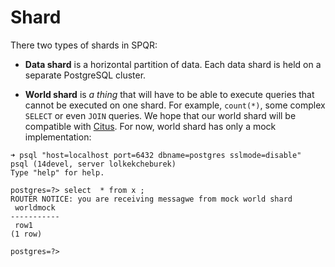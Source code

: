 # Shard

There two types of shards in SPQR:

- **Data shard** is a horizontal partition of data. Each data shard is held on a separate PostgreSQL cluster.

- **World shard** is *a thing* that will have to be able to execute queries that cannot be executed on one shard. For example, `count(*)`, some complex `SELECT` or even `JOIN` queries. We hope that our world shard will be compatible with [Citus](https://github.com/citusdata/citus). For now, world shard has only a mock implementation:

```
➜ psql "host=localhost port=6432 dbname=postgres sslmode=disable"
psql (14devel, server lolkekcheburek)
Type "help" for help.

postgres=?> select  * from x ;
ROUTER NOTICE: you are receiving messagwe from mock world shard
 worldmock
-----------
 row1
(1 row)

postgres=?>
```
